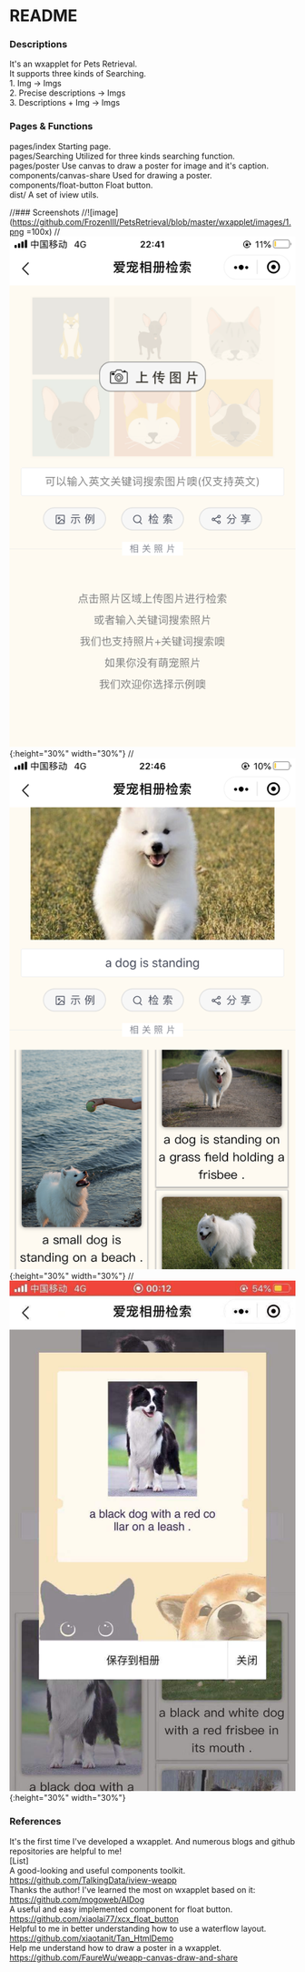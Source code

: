 # README

### Descriptions
It's an wxapplet for Pets Retrieval.  
It supports three kinds of Searching.   
    1. Img -> Imgs  
    2. Precise descriptions -> Imgs  
    3. Descriptions + Img -> Imgs 
    
    
### Pages & Functions
pages/index  Starting page.   
pages/Searching  Utilized for three kinds searching function.   
pages/poster  Use canvas to draw a poster for image and it's caption.    
components/canvas-share  Used for drawing a poster.   
components/float-button  Float button.   
dist/  A set of iview utils.   
     

//### Screenshots
//![image](https://github.com/FrozenIII/PetsRetrieval/blob/master/wxapplet/images/1.png =100x)
//![image](https://github.com/FrozenIII/PetsRetrieval/blob/master/wxapplet/images/2.png){:height="30%" width="30%"}
//![image](https://github.com/FrozenIII/PetsRetrieval/blob/master/wxapplet/images/3.png){:height="30%" width="30%"}
//![image](https://github.com/FrozenIII/PetsRetrieval/blob/master/wxapplet/images/4.jpeg){:height="30%" width="30%"}



### References
It's the first time I've developed a wxapplet. And numerous blogs and github repositories are helpful to me!  
[List]  
A good-looking and useful components toolkit. https://github.com/TalkingData/iview-weapp   
Thanks the author! I've learned the most on wxapplet based on it: https://github.com/mogoweb/AIDog   
A useful and easy implemented component for float button. https://github.com/xiaolai77/xcx_float_button   
Helpful to me in better understanding how to use a waterflow layout. https://github.com/xiaotanit/Tan_HtmlDemo   
Help me understand how to draw a poster in a wxapplet. https://github.com/FaureWu/weapp-canvas-draw-and-share   
